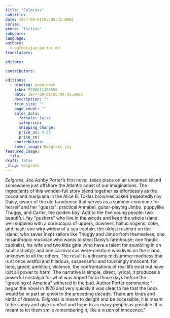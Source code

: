 ```yaml
---
title: "Eelgrass"
subtitle:
date: 1977-09-01T05:00:42.000Z
series:
genre: "fiction"
subgenre:
language:
authors:
  - author/joe-porter.md
translators:

editors:

contributors:

editions:
  - binding: paperback
    isbn: 9780811206556
    date: 1977-09-01T05:00:42.000Z
    description: ""
    trim_size: ""
    page_count: ""
    sales_data:
      forsale: false
      saleprice:
      shipping_charge:
      price_us: 4.95
      price_cn:
    contributors:
    cover_image: Eelgrass.jpg
featured_image:
  file:
draft: false
_slug: eelgrass
---
```


_Eelgrass_, Joe Ashby Porter’s first novel, takes place on an unnamed island somewhere just offshore the Atlantic coast of our imaginations. The ingredients of this wonder-full story blend together as effortlessly as the cocoa and marijuana in the Alice B. Toklas brownies baked (repeatedly) by Daisy, owner of the old farmhouse that serves as a summer commune for herself and her "guests": practical Annabel, guitar-playing Jimbo, puppylike Thuggy, and Carter, the golden boy. Add to the five young people: two beautiful, fay "pushers" who live in the woods and keep the whole island well supplied with a cornucopia of uppers, downers, hallucinogens, coke, and hash; one wiry widow of a sea captain, the oldest resident on the island, who saves inept sailors like Thuggy and Jimbo from themselves; one misanthropic musician who wants to steal Daisy’s farmhouse; one frantic capitalist, his wife and two little girls (who have a talent for stumbling in on adult activity); and one carnivorous were-creature who lives on the island, unknown to all the others. The result is a dreamy midsummer madness that is at once wistful and hilarious, suspenseful and touchingly innocent; for here, greed, ambition, violence, the confrontations of real life exist but have lost all power to harm. The narrative is simple, direct, lyrical; it produces a powerful nostalgia for what was hoped for in those days before the "greening of America" withered in the bud. Author Porter comments: "I began the novel in 1970 and very quickly it was clear to me that the book would be in part an envoi to the preceding decade. There are kinds and kinds of dreams. _Eelgrass_ is meant to delight and be accessible, it is meant to be sunny and give comfort and hope to as many people as possible. It is meant to let them smile remembering it, like a vision of innocence."

